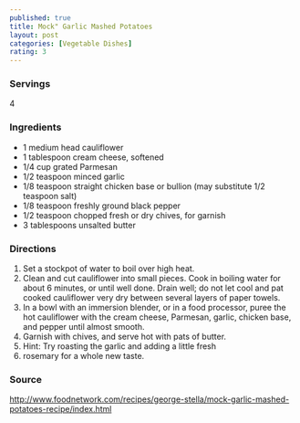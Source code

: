 ```yaml
---
published: true
title: Mock" Garlic Mashed Potatoes
layout: post
categories: [Vegetable Dishes]
rating: 3
---
```

### Servings
4

### Ingredients
- 1 medium head cauliflower
- 1 tablespoon cream cheese, softened
- 1/4 cup grated Parmesan
- 1/2 teaspoon minced garlic
- 1/8 teaspoon straight chicken base or bullion (may substitute 1/2 teaspoon salt)
- 1/8 teaspoon freshly ground black pepper
- 1/2 teaspoon chopped fresh or dry chives, for garnish
- 3 tablespoons unsalted butter



### Directions
1. Set a stockpot of water to boil over high heat.
2. Clean and cut cauliflower into small pieces. Cook in boiling water for about 6 minutes, or until well done. Drain well; do not let cool and pat cooked cauliflower very dry between several layers of paper towels.
3. In a bowl with an immersion blender, or in a food processor, puree the hot cauliflower with the cream cheese, Parmesan, garlic, chicken base, and pepper until almost smooth.
4. Garnish with chives, and serve hot with pats of butter.
5. Hint: Try roasting the garlic and adding a little fresh
6. rosemary for a whole new taste.

### Source
<a href="http://www.foodnetwork.com/recipes/george-stella/mock-garlic-mashed-potatoes-recipe/index.html" target="new">http://www.foodnetwork.com/recipes/george-stella/mock-garlic-mashed-potatoes-recipe/index.html</a>
